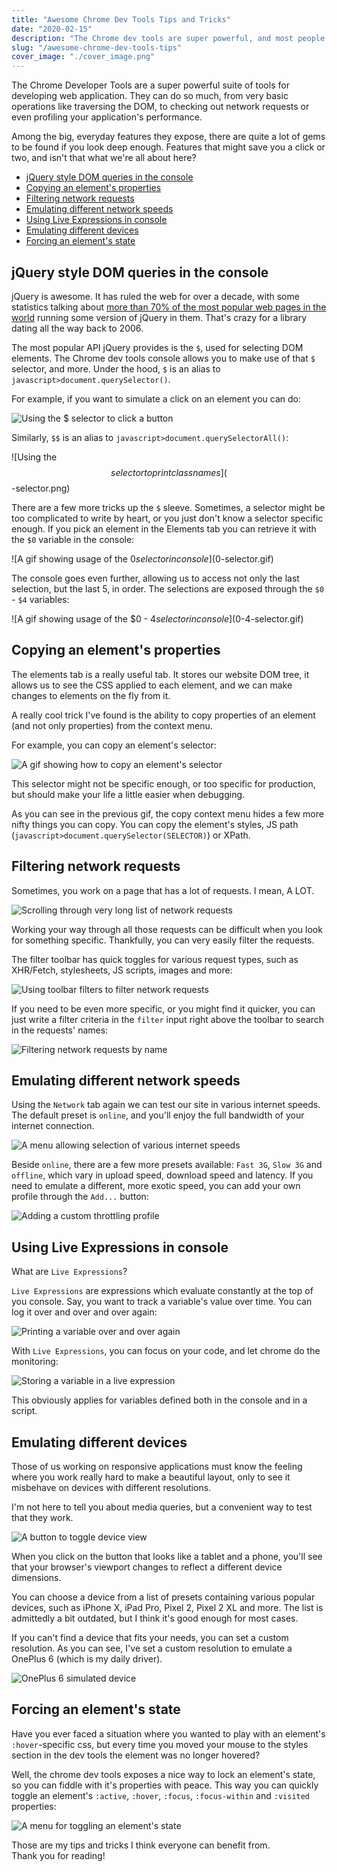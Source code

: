 ```yaml
---
title: "Awesome Chrome Dev Tools Tips and Tricks"
date: "2020-02-15"
description: "The Chrome dev tools are super powerful, and most people don't use them to their full extent. I'll try to help with that."
slug: "/awesome-chrome-dev-tools-tips"
cover_image: "./cover_image.png"
---
```


The Chrome Developer Tools are a super powerful suite of tools for developing web application. They can do so much, from very basic operations like traversing the DOM, to checking out network requests or even profiling your application's performance.

Among the big, everyday features they expose, there are quite a lot of gems to be found if you look deep enough. Features that might save you a click or two, and isn't that what we're all about here?

- [jQuery style DOM queries in the console](#jquery-style-dom-queries-in-the-console)
- [Copying an element's properties](#copying-an-elements-properties)
- [Filtering network requests](#filtering-network-requests)
- [Emulating different network speeds](#emulating-different-network-speeds)
- [Using Live Expressions in console](#using-live-expressions-in-console)
- [Emulating different devices](#emulating-different-devices)
- [Forcing an element's state](#forcing-an-elements-state)

## jQuery style DOM queries in the console

jQuery is awesome. It has ruled the web for over a decade, with some statistics talking about [more than 70% of the most popular web pages in the world](https://en.wikipedia.org/wiki/JQuery#Popularity) running some version of jQuery in them. That's crazy for a library dating all the way back to 2006.

The most popular API jQuery provides is the `$`, used for selecting DOM elements. The Chrome dev tools console allows you to make use of that `$` selector, and more. Under the hood, `$` is an alias to `javascript>document.querySelector()`.

For example, if you want to simulate a click on an element you can do:

![Using the $ selector to click a button]($-selector.png)

Similarly, `$$` is an alias to `javascript>document.querySelectorAll()`:

![Using the $$ selector to print classnames]($$-selector.png)

There are a few more tricks up the `$` sleeve. Sometimes, a selector might be too complicated to write by heart, or you just don't know a selector specific enough. If you pick an element in the Elements tab you can retrieve it with the `$0` variable in the console:

![A gif showing usage of the $0 selector in console]($0-selector.gif)

The console goes even further, allowing us to access not only the last selection, but the last 5, in order. The selections are exposed through the `$0` - `$4` variables:

![A gif showing usage of the $0 - $4 selector in console]($0-4-selector.gif)

## Copying an element's properties

The elements tab is a really useful tab. It stores our website DOM tree, it allows us to see the CSS applied to each element, and we can make changes to elements on the fly from it.

A really cool trick I've found is the ability to copy properties of an element (and not only properties) from the context menu.

For example, you can copy an element's selector:

![A gif showing how to copy an element's selector](copy-selector.gif)

This selector might not be specific enough, or too specific for production, but should make your life a little easier when debugging.

As you can see in the previous gif, the copy context menu hides a few more nifty things you can copy. You can copy the element's styles, JS path (`javascript>document.querySelector(SELECTOR)`) or XPath.

## Filtering network requests

Sometimes, you work on a page that has a lot of requests. I mean, A LOT.

![Scrolling through very long list of network requests](lots-of-requests.gif)

Working your way through all those requests can be difficult when you look for something specific. Thankfully, you can very easily filter the requests.

The filter toolbar has quick toggles for various request types, such as XHR/Fetch, stylesheets, JS scripts, images and more:

![Using toolbar filters to filter network requests](toolbar-filters.gif)

If you need to be even more specific, or you might find it quicker, you can just write a filter criteria in the `filter` input right above the toolbar to search in the requests' names:

![Filtering network requests by name](filter-by-name.gif)

## Emulating different network speeds

Using the `Network` tab again we can test our site in various internet speeds. The default preset is `online`, and you'll enjoy the full bandwidth of your internet connection.

![A menu allowing selection of various internet speeds](network-speed-menu.png)

Beside `online`, there are a few more presets available: `Fast 3G`, `Slow 3G` and `offline`, which vary in upload speed, download speed and latency. If you need to emulate a different, more exotic speed, you can add your own profile through the `Add...` button:

![Adding a custom throttling profile](custom-throttling-profile.png)

## Using Live Expressions in console

What are `Live Expressions`?

`Live Expressions` are expressions which evaluate constantly at the top of you console. Say, you want to track a variable's value over time. You can log it over and over and over again:

![Printing a variable over and over again](print-over-and-over.png)

With `Live Expressions`, you can focus on your code, and let chrome do the monitoring:

![Storing a variable in a live expression](live-expression.gif)

This obviously applies for variables defined both in the console and in a script.

## Emulating different devices

Those of us working on responsive applications must know the feeling where you work really hard to make a beautiful layout, only to see it misbehave on devices with different resolutions.

I'm not here to tell you about media queries, but a convenient way to test that they work.

![A button to toggle device view](dev-tools-topbar.png)

When you click on the button that looks like a tablet and a phone, you'll see that your browser's viewport changes to reflect a different device dimensions.

You can choose a device from a list of presets containing various popular devices, such as iPhone X, iPad Pro, Pixel 2, Pixel 2 XL and more. The list is admittedly a bit outdated, but I think it's good enough for most cases.

If you can't find a device that fits your needs, you can set a custom resolution. As you can see, I've set a custom resolution to emulate a OnePlus 6 (which is my daily driver).

![OnePlus 6 simulated device](oneplus-6.png)

## Forcing an element's state

Have you ever faced a situation where you wanted to play with an element's `:hover`-specific css, but every time you moved your mouse to the styles section in the dev tools the element was no longer hovered?

Well, the chrome dev tools exposes a nice way to lock an element's state, so you can fiddle with it's properties with peace. This way you can quickly toggle an element's `:active`, `:hover`, `:focus`, `:focus-within` and `:visited` properties:

![A menu for toggling an element's state](toggle-state.png)

Those are my tips and tricks I think everyone can benefit from.  
Thank you for reading!
